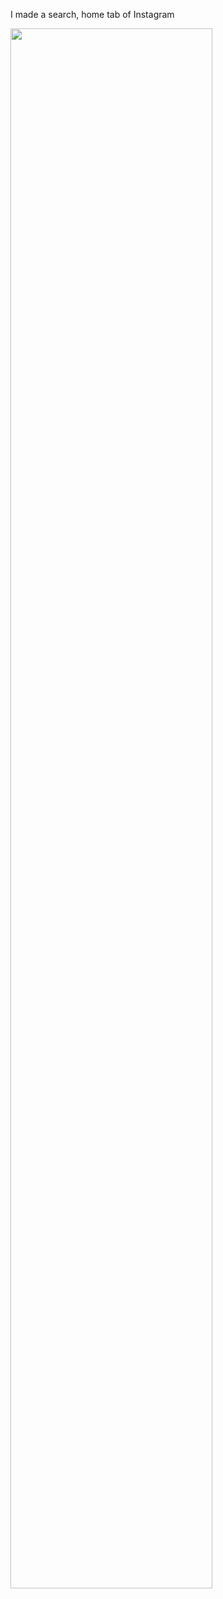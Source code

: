 I made a search, home tab of Instagram

<img width="80%" src="https://user-images.githubusercontent.com/120432007/209277785-1c2f898e-6a3e-4581-9310-67ca393bc845.mov"/>

